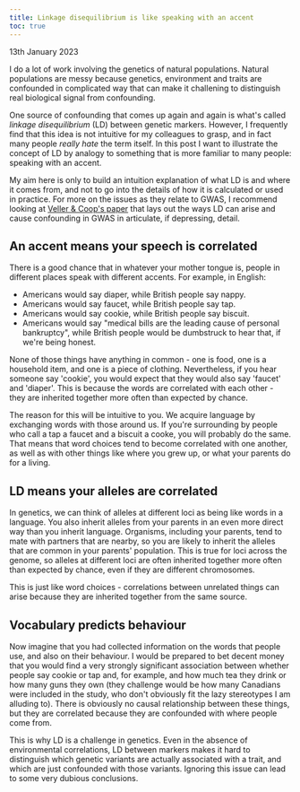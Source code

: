 ```yaml
---
title: Linkage disequilibrium is like speaking with an accent
toc: true
---
```

13th January 2023

I do a lot of work involving the genetics of natural populations.
Natural populations are messy because genetics, environment and traits are confounded in complicated way that can make it challening to distinguish real biological signal from confounding. 

One source of confounding that comes up again and again is what's called *linkage disequilibrium* (LD) between genetic markers.
However, I frequently find that this idea is not intuitive for my colleagues to grasp, and in fact many people *really hate* the term itself.
In this post I want to illustrate the concept of LD by analogy to something that is more familiar to many people: speaking with an accent.

My aim here is only to build an intuition explanation of what LD is and where it comes from, and not to go into the details of how it is calculated or used in practice.
For more on the issues as they relate to GWAS, I recommend looking at [Veller & Coop's paper](https://doi.org/10.1371/journal.pbio.3002511) that lays out the ways LD can arise and cause confounding in GWAS in articulate, if depressing, detail.

## An accent means your speech is correlated

There is a good chance that in whatever your mother tongue is, people in different places speak with different accents.
For example, in English:

* Americans would say diaper, while British people say nappy.
* Americans would say faucet, while British people say tap.
* Americans would say cookie, while British people say biscuit.
* Americans would say "medical bills are the leading cause of personal bankruptcy", while British people would be dumbstruck to hear that, if we're being honest.

None of those things have anything in common - one is food, one is a household item, and one is a piece of clothing.
Nevertheless, if you hear someone say 'cookie', you would expect that they would also say 'faucet' and 'diaper'.
This is because the words are correlated with each other - they are inherited together more often than expected by chance.

The reason for this will be intuitive to you.
We acquire language by exchanging words with those around us.
If you're surrounding by people who call a tap a faucet and a biscuit a cooke, you will probably do the same.
That means that word choices tend to become correlated with one another, as well as with other things like where you grew up, or what your parents do for a living.

## LD means your alleles are correlated

In genetics, we can think of alleles at different loci as being like words in a language.
You also inherit alleles from your parents in an even more direct way than you inherit language.
Organisms, including your parents, tend to mate with partners that are nearby, so you are likely to inherit the alleles that are common in your parents' population.
This is true for loci across the genome, so alleles at different loci are often inherited together more often than expected by chance, even if they are different chromosomes.

This is just like word choices - correlations between unrelated things can arise because they are inherited together from the same source.

## Vocabulary predicts behaviour

Now imagine that you had collected information on the words that people use, and also on their behaviour.
I would be prepared to bet decent money that you would find a very strongly significant association between whether people say cookie or tap and, for example, and how much tea they drink or how many guns they own (they challenge would be how many Canadians were included in the study, who don't obviously fit the lazy stereotypes I am alluding to).
There is obviously no causal relationship between these things, but they are correlated because they are confounded with where people come from.

This is why LD is a challenge in genetics.
Even in the absence of environmental correlations, LD between markers makes it hard to distinguish which genetic variants are actually associated with a trait, and which are just confounded with those variants.
Ignoring this issue can lead to some very dubious conclusions.